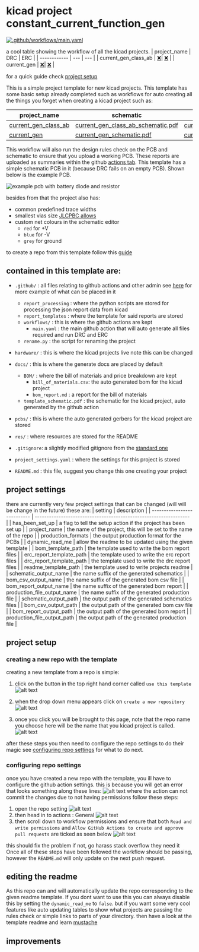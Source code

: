 # kicad project constant_current_function_gen
[![.github/workflows/main.yaml](https://github.com/sirlilpanda/constant_current_function_gen/actions/workflows/main.yaml/badge.svg?branch=main)](https://github.com/sirlilpanda/constant_current_function_gen/actions/workflows/main.yaml)

a cool table showing the workflow of all the kicad projects.
| project_name | DRC | ERC |
| ------------ | --- | --- |
| current_gen_class_ab | [❌](https://github.com/sirlilpanda/constant_current_function_gen/actions/runs/16763240572/attempts/1#summary-47463172103)| [❌](https://github.com/sirlilpanda/constant_current_function_gen/actions/runs/16763240572/attempts/1#summary-47463172079) | 
| current_gen | [❌](https://github.com/sirlilpanda/constant_current_function_gen/actions/runs/16763240572/attempts/1#summary-47463172093)| [❌](https://github.com/sirlilpanda/constant_current_function_gen/actions/runs/16763240572/attempts/1#summary-47463172099) | 

for a quick guide check [project setup](#project-setup)

This is a simple project template for new kicad projects. This template has some basic setup already completed such as workflows for auto creating all the things you forget when creating a kicad project such as:


| project_name | schematic | bom | bom report | gerbers |
| ------------ | --------- | --- | ---------- | ------- |
| [current_gen_class_ab](https://github.com/sirlilpanda/constant_current_function_gen/tree/main/./Hardware/current_gen_class_ab) | [current_gen_class_ab_schematic.pdf](https://github.com/sirlilpanda/constant_current_function_gen/tree/main/current_gen_class_ab_schematic.pdf) | [current_gen_class_ab_bill_of_materials.csv](https://github.com/sirlilpanda/constant_current_function_gen/tree/main/current_gen_class_ab_bill_of_materials.csv) | [current_gen_class_ab_bom_report.md](https://github.com/sirlilpanda/constant_current_function_gen/tree/main/current_gen_class_ab_bom_report.md) | [current_gen_class_ab_grbr.zip](https://github.com/sirlilpanda/constant_current_function_gen/tree/main/current_gen_class_ab_gerber.zip) |
| [current_gen](https://github.com/sirlilpanda/constant_current_function_gen/tree/main/./Hardware/current_gen) | [current_gen_schematic.pdf](https://github.com/sirlilpanda/constant_current_function_gen/tree/main/current_gen_schematic.pdf) | [current_gen_bill_of_materials.csv](https://github.com/sirlilpanda/constant_current_function_gen/tree/main/current_gen_bill_of_materials.csv) | [current_gen_bom_report.md](https://github.com/sirlilpanda/constant_current_function_gen/tree/main/current_gen_bom_report.md) | [current_gen_grbr.zip](https://github.com/sirlilpanda/constant_current_function_gen/tree/main/current_gen_gerber.zip) |

This workflow will also run the design rules check on the PCB and schematic to ensure that you upload a working PCB. These reports are uploaded as summaries within the github [actions tab](https://github.com/sirlilpanda/constant_current_function_gen/actions/runs/16763240572). This template has a simple schematic PCB in it (because DRC fails on an empty PCB). Shown below is the example PCB.

![example pcb with battery diode and resistor](res/image.png)

besides from that the project also has:

- common predefined trace widths
- smallest vias size [JLCPBC allows](https://jlcpcb.com/capabilities/Capabilities#Drilling)
- custom net colours in the schematic editor
    - `red` for +V
    - `blue` for -V
    - `grey` for ground

to create a repo from this template follow this [guide](https://docs.github.com/en/repositories/creating-and-managing-repositories/creating-a-repository-from-a-template)

contained in this template are:
---
- `.github/` : all files relating to github actions and other admin see [here](https://docs.github.com/en/communities/setting-up-your-project-for-healthy-contributions) for more example of what can be placed in it
    - `report_processing` : where the python scripts are stored for processing the json report data from kicad
    - `report_templates` : where the template for said reports are stored
    - `workflows/` : this is where the github actions are kept
        - `main.yaml` : the main github action that will auto generate all files required and run DRC and ERC
    - `rename.py` : the script for renaming the project
- `hardware/` : this is where the kicad projects live note this can be changed
- `docs/` : this is where the generate docs are placed by default
    - `BOM/`     : where the bill of materials and price breakdown are kept
        - `bill_of_materials.csv`: the auto generated bom for the kicad project
        - `bom_report.md` : a report for the bill of materials
    - `template_schematic.pdf` : the schematic for the kicad project, auto generated by the github action
- `pcbs/` : this is where the auto generated gerbers for the kicad project are stored

- `res/` : where resources are stored for the README

- `.gitignore`: a slightly modified gitignore from the [standard one](https://github.com/github/gitignore/blob/main/KiCad.gitignore)

- `project_settings.yaml` : where the settings for this project is stored

- `README.md` : this file, suggest you change this one creating your project

## project settings
there are currently very few project settings that can be changed (will will be change in the future) these are:
| setting                     | description                                                       |
| --------------------------- | ----------------------------------------------------------------- |
| has_been_set_up             | a flag to tell the setup action if the project has been set up    |
| project_name                | the name of the project, this will be set to the name of the repo |
| production_formats          | the output production format for the PCBs                         |
| dynamic_read_me             | allow the readme to be updated using the given template           |
| bom_template_path           | the template used to write the bom report files                   |
| erc_report_template_path    | the template used to write the erc report files                   |
| drc_report_template_path    | the template used to write the drc report files                   |
| readme_template_path        | the template used to write projects readme                        |
| schematic_output_name       | the name suffix of the generated schematics                       |
| bom_csv_output_name         | the name suffix of the generated bom csv file                     |
| bom_report_output_name      | the name suffix of the generated bom report                       |
| production_file_output_name | the name suffix of the generated production file                  |
| schematic_output_path       | the output path of the generated schematics files                 |
| bom_csv_output_path         | the output path of the generated bom csv file                     |
| bom_report_output_path      | the output path of the generated bom report                       |
| production_file_output_path | the output path of the generated production file                  |

## project setup

### creating a new repo with the template

creating a new template from a repo is simple:

1. click on the button in the top right hand corner called `use this template`
![alt text](res/image-5.png)

2. when the drop down menu appears click on `create a new repository`
![alt text](res/image-6.png)

3. once you click you will be brought to this page, note that the repo name you choose here will be the name that you kicad project is called.
![alt text](res/image-7.png)

after these steps you then need to configure the repo settings to do their magic see [configuring repo settings](#configuring-repo-settings) for what to do next.

### configuring repo settings

once you have created a new repo with the template, you ill have to configure the github action settings. this is because you will get an error that looks something along these lines:
![alt text](res/image-4.png)
where the action can not commit the changes due to not having permissions follow these steps:
1. open the repo setting
![alt text](res/image-1.png)
2. then head in to actions : General
![alt text](res/image-2.png)
3. then scroll down to workflow permissions and ensure that both
    `Read and write permissions` and `Allow GitHub Actions to create and approve pull requests` are ticked as seen below
![alt text](res/image-3.png)

this should fix the problem if not, go harass stack overflow they need it
Once all of these steps have been followed the workflow should be passing, however the `README.md` will only update on the next push request.

## editing the readme

As this repo can and will automatically update the repo corresponding to the given readme template. If you dont want to use this you can always disable this by setting the `dynamic_read_me` to `false`. but if you want some very cool features like auto updating tables to show what projects are passing the rules check or simple links to parts of your directory. then have a look at the template readme and learn [mustache](https://mustache.github.io/)

## improvements
